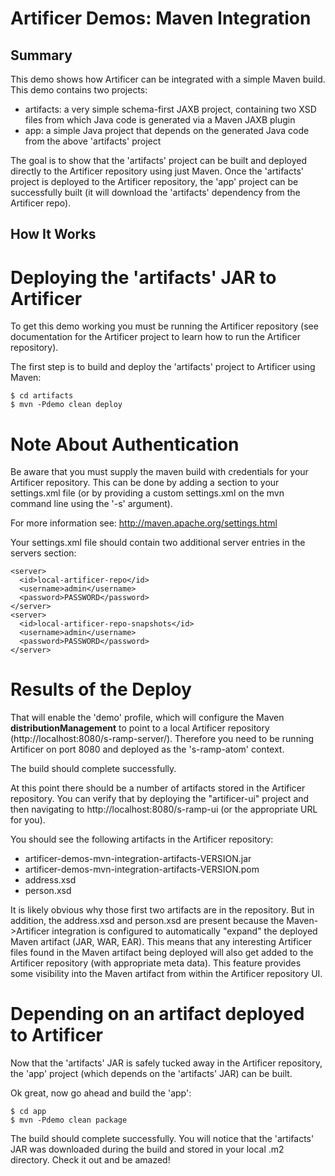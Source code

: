 # Artificer Demos: Maven Integration

## Summary

This demo shows how Artificer can be integrated with a simple Maven build.  This demo contains two
projects:

* artifacts: a very simple schema-first JAXB project, containing two XSD files from which Java code is generated via a Maven JAXB plugin
* app: a simple Java project that depends on the generated Java code from the above 'artifacts' project

The goal is to show that the 'artifacts' project can be built and deployed directly to the Artificer
repository using just Maven.  Once the 'artifacts' project is deployed to the Artificer repository, the
'app' project can be successfully built (it will download the 'artifacts' dependency from the Artificer
repo).

## How It Works

# Deploying the 'artifacts' JAR to Artificer

To get this demo working you must be running the Artificer repository (see documentation for the Artificer
project to learn how to run the Artificer repository).

The first step is to build and deploy the 'artifacts' project to Artificer using Maven:

	$ cd artifacts
	$ mvn -Pdemo clean deploy

# Note About Authentication

Be aware that you must supply the maven build with credentials for your Artificer repository.  This
can be done by adding a section to your settings.xml file (or by providing a custom settings.xml
on the mvn command line using the '-s' argument).

For more information see:  http://maven.apache.org/settings.html

Your settings.xml file should contain two additional server entries in the servers section:

    <server>
      <id>local-artificer-repo</id>
      <username>admin</username>
      <password>PASSWORD</password>
    </server>
    <server>
      <id>local-artificer-repo-snapshots</id>
      <username>admin</username>
      <password>PASSWORD</password>
    </server>

# Results of the Deploy

That will enable the 'demo' profile, which will configure the Maven **distributionManagement** to
point to a local Artificer repository (http://localhost:8080/s-ramp-server/).  Therefore you need to
be running Artificer on port 8080 and deployed as the 's-ramp-atom' context.

The build should complete successfully.

At this point there should be a number of artifacts stored in the Artificer repository.  You can verify
that by deploying the "artificer-ui" project and then navigating to http://localhost:8080/s-ramp-ui (or
the appropriate URL for you).

You should see the following artifacts in the Artificer repository:

* artificer-demos-mvn-integration-artifacts-VERSION.jar
* artificer-demos-mvn-integration-artifacts-VERSION.pom
* address.xsd
* person.xsd

It is likely obvious why those first two artifacts are in the repository.  But in addition, the
address.xsd and person.xsd are present because the Maven->Artificer integration is configured to
automatically "expand" the deployed Maven artifact (JAR, WAR, EAR).  This means that any 
interesting Artificer files found in the Maven artifact being deployed will also get added to the
Artificer repository (with appropriate meta data).  This feature provides some visibility into the
Maven artifact from within the Artificer repository UI.

# Depending on an artifact deployed to Artificer

Now that the 'artifacts' JAR is safely tucked away in the Artificer repository, the 'app' project
(which depends on the 'artifacts' JAR) can be built.

Ok great, now go ahead and build the 'app':

	$ cd app
	$ mvn -Pdemo clean package

The build should complete successfully.  You will notice that the 'artifacts' JAR was downloaded
during the build and stored in your local .m2 directory.  Check it out and be amazed!
